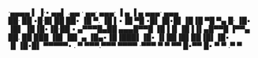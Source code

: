 ·▄▄▄▄     ▌ ▐·▪  ▄▄▌    .▄▄ ·  ▄▄·  ▄▄▄·  ▐ ▄  ▐ ▄  ▄▄▄· ▄▄▄  
██· ██   ▪█·█▌██ ██•    ▐█ ▀. ▐█ ▌▪▐█ ▀█ •█▌▐█•█▌▐█▐█ ▀█ ▀▄ █·
▐█▪ ▐█▌  ▐█▐█•▐█·██ ▪   ▄▀▀▀█▄██ ▄▄▄█▀▀█ ▐█▐▐▌▐█▐▐▌▄█▀▀█ ▐▀▀▄ 
██. ██    ███ ▐█▌▐█▌ ▄  ▐█▄▪▐█▐███▌▐█▪ ▐▌██▐█▌██▐█▌▐█▪ ▐▌▐█•█▌
▀▀▀▀▀•   . ▀  ▀▀▀.▀▀▀    ▀▀▀▀ ·▀▀▀  ▀  ▀ ▀▀ █▪▀▀ █▪ ▀  ▀ .▀  ▀

